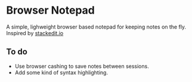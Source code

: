 # Browser Notepad

A simple, lighweight browser based notepad for keeping notes on the fly. Inspired by [stackedit.io](https://stackedit.io)

## To do

- Use browser cashing to save notes between sessions.
- Add some kind of syntax highlighting.



